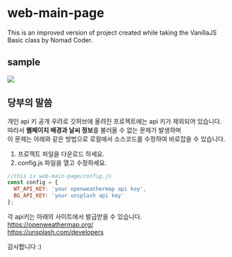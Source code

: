# web-main-page
This is an improved version of project created while taking the VanillaJS Basic class by Nomad Coder.

## sample
<image src="https://img1.daumcdn.net/thumb/R1280x0/?scode=mtistory2&fname=https%3A%2F%2Fblog.kakaocdn.net%2Fdn%2FcfFjxz%2Fbtq42zrUuu0%2FkPCaVwakpjXIGfA2deU2O1%2Fimg.png"/>

## 당부의 말씀
개인 api 키 공개 우려로 깃허브에 올려진 프로젝트에는 api 키가 제외되어 있습니다.  
따라서 **웹페이지 배경과 날씨 정보**를 불러올 수 없는 문제가 발생하며  
이 문제는 아래와 같은 방법으로 로컬에서 소스코드를 수정하여 바로잡을 수 있습니다.
1. 프로젝트 파일을 다운로드 하세요.
2. config.js 파일을 열고 수정하세요.
```javascript
//this is web-main-page/config.js
const config = {
  WT_API_KEY: 'your openweathermap api key',
  BG_API_KEY: 'your unsplash api key'
};
```
각 api키는 아래의 사이트에서 발급받을 수 있습니다.  
https://openweathermap.org/  
https://unsplash.com/developers
  
감사합니다 :)
